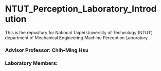 # NTUT_Perception_Laboratory_Introdution
 This is the repository for National Taipei University of Technology (NTUT) department of Mechanical Engineering Machine Perception Laboratory

### Advisor Professor: Chih-Ming Hsu
### Laboratory Members:


